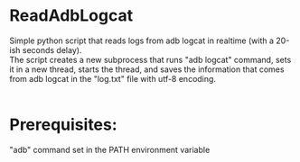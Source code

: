 # ReadAdbLogcat
Simple python script that reads logs from adb logcat in realtime (with a 20-ish seconds delay). <br />
The script creates a new subprocess that runs "adb logcat" command, sets it in a new thread, starts the thread, and saves the information that comes from adb logcat in the "log.txt" file with utf-8 encoding.<br/>
<br/>
# Prerequisites:
"adb" command set in the PATH environment variable
